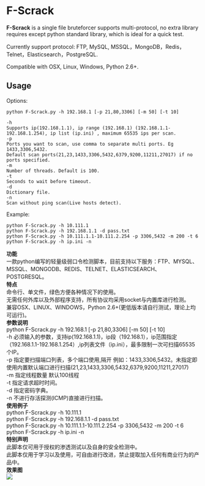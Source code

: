  # F-Scrack

**F-Scrack** is a single file bruteforcer supports multi-protocol, no extra library requires except python standard library, which is ideal for a quick test.

Currently support protocol:
FTP, MySQL, MSSQL，MongoDB，Redis，Telnet，Elasticsearch，PostgreSQL.

Compatible with OSX, Linux, Windows, Python 2.6+.

## Usage ##
Options:

	python F-Scrack.py -h 192.168.1 [-p 21,80,3306] [-m 50] [-t 10]

	-h
	Supports ip(192.168.1.1), ip range (192.168.1) (192.168.1.1-192.168.1.254), ip list (ip.ini) , maximum 65535 ips per scan.
	-p
	Ports you want to scan, use comma to separate multi ports. Eg 1433,3306,5432. 
	Default scan ports(21,23,1433,3306,5432,6379,9200,11211,27017) if no ports specified.
	-m
	Number of threads. Default is 100.
	-t
	Seconds to wait before timeout.
	-d
	Dictionary file.
	-n
	Scan without ping scan(Live hosts detect).
	
Example:

	python F-Scrack.py -h 10.111.1
	python F-Scrack.py -h 192.168.1.1 -d pass.txt
	python F-Scrack.py -h 10.111.1.1-10.111.2.254 -p 3306,5432 -m 200 -t 6
	python F-Scrack.py -h ip.ini -n

**功能**  
	一款python编写的轻量级弱口令检测脚本，目前支持以下服务：FTP、MYSQL、MSSQL、MONGODB、REDIS、TELNET、ELASTICSEARCH、POSTGRESQL。  
**特点**  
	命令行、单文件，绿色方便各种情况下的使用。  
	无需任何外库以及外部程序支持，所有协议均采用socket与内置库进行检测。  
	兼容OSX、LINUX、WINDOWS，Python 2.6+(更低版本请自行测试，理论上均可运行)。  
**参数说明**  
	python F-Scrack.py -h 192.168.1 [-p 21,80,3306] [-m 50] [-t 10]  
	-h 必须输入的参数，支持ip(192.168.1.1)，ip段（192.168.1），ip范围指定（192.168.1.1-192.168.1.254）,ip列表文件（ip.ini），最多限制一次可扫描65535个IP。  
	-p 指定要扫描端口列表，多个端口使用,隔开 例如：1433,3306,5432。未指定即使用内置默认端口进行扫描(21,23,1433,3306,5432,6379,9200,11211,27017)  
	-m 指定线程数量 默认100线程  
	-t 指定请求超时时间。  
	-d 指定密码字典。  
	-n 不进行存活探测(ICMP)直接进行扫描。  
**使用例子**  
	python F-Scrack.py -h 10.111.1  
	python F-Scrack.py -h 192.168.1.1 -d pass.txt  
	python F-Scrack.py -h 10.111.1.1-10.111.2.254 -p 3306,5432 -m 200 -t 6  
	python F-Scrack.py -h ip.ini -n  
**特别声明**  
	此脚本仅可用于授权的渗透测试以及自身的安全检测中。  
	此脚本仅用于学习以及使用，可自由进行改进，禁止提取加入任何有商业行为的产品中。  
**效果图**  
![](https://sec-pic-ly.b0.upaiyun.com/img/161110/E87D5D68EC0B7E2AE3B813B4AC78740F1D1F2B4B.png)

